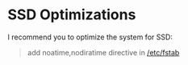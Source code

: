 # SSD Optimizations
I recommend you to optimize the system for SSD:
> add noatime,nodiratime directive in [/etc/fstab](etc/fstab)
